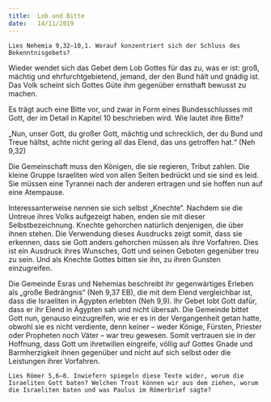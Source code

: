 ```yaml
---
title:  Lob und Bitte
date:   14/11/2019
---
```


`Lies Nehemia 9,32–10,1. Worauf konzentriert sich der Schluss des Bekenntnisgebets?`

Wieder wendet sich das Gebet dem Lob Gottes für das zu, was er ist: groß, mächtig und ehrfurchtgebietend, jemand, der den Bund hält und gnädig ist. Das Volk scheint sich Gottes Güte ihm gegenüber ernsthaft bewusst zu machen.

Es trägt auch eine Bitte vor, und zwar in Form eines Bundesschlusses mit Gott, der im Detail in Kapitel 10 beschrieben wird. Wie lautet ihre Bitte?

„Nun, unser Gott, du großer Gott, mächtig und schrecklich, der du Bund und Treue hältst, achte nicht gering all das Elend, das uns getroffen hat.“ (Neh 9,32)

Die Gemeinschaft muss den Königen, die sie regieren, Tribut zahlen. Die kleine Gruppe Israeliten wird von allen Seiten bedrückt und sie sind es leid. Sie müssen eine Tyrannei nach der anderen ertragen und sie hoffen nun auf eine Atempause.

Interessanterweise nennen sie sich selbst „Knechte“. Nachdem sie die Untreue ihres Volks aufgezeigt haben, enden sie mit dieser Selbstbezeichnung. Knechte gehorchen natürlich denjenigen, die über ihnen stehen. Die Verwendung dieses Ausdrucks zeigt somit, dass sie erkennen, dass sie Gott anders gehorchen müssen als ihre Vorfahren. Dies ist ein Ausdruck ihres Wunsches, Gott und seinen Geboten gegenüber treu zu sein. Und als Knechte Gottes bitten sie ihn, zu ihren Gunsten einzugreifen.

Die Gemeinde Esras und Nehemias beschreibt ihr gegenwärtiges Erleben als „große Bedrängnis“ (Neh 9,37 EB), die mit dem Elend vergleichbar ist, dass die Israeliten in Ägypten erlebten (Neh 9,9). Ihr Gebet lobt Gott dafür, dass er ihr Elend in Ägypten sah und nicht übersah. Die Gemeinde bittet Gott nun, genauso einzugreifen, wie er es in der Vergangenheit getan hatte, obwohl sie es nicht verdiente, denn keiner – weder Könige, Fürsten, Priester oder Propheten noch Väter – war treu gewesen. Somit vertrauen sie in der Hoffnung, dass Gott um ihretwillen eingreife, völlig auf Gottes Gnade und Barmherzigkeit ihnen gegenüber und nicht auf sich selbst oder die Leistungen ihrer Vorfahren.

`Lies Römer 5,6–8. Inwiefern spiegeln diese Texte wider, worum die Israeliten Gott baten? Welchen Trost können wir aus dem ziehen, worum die Israeliten baten und was Paulus im Römerbrief sagte?`